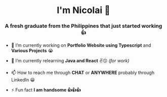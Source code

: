 <h1 align="center">I'm Nicolai 👋</h1>
<h3 align="center">A fresh graduate from the Philippines that just started working 👍</h3>

- 🔭 I’m currently working on **Portfolio Website using Typescript** and **Various Projects** 😭

- 🌱 I’m currently relearning **Java and React** ✌😗 *(for work)*

- 📫 How to reach me through **CHAT** or **ANYWHERE** probably through LinkedIn 😀

- ⚡ Fun fact **I am handsome 👍👍👍**
